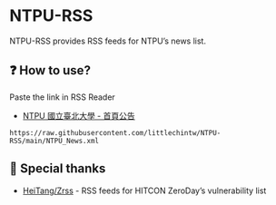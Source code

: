 # NTPU-RSS
NTPU-RSS provides RSS feeds for NTPU’s news list.

## ❓ How to use?
Paste the link in RSS Reader

- [NTPU 國立臺北大學 - 首頁公告](https://new.ntpu.edu.tw/news)
```
https://raw.githubusercontent.com/littlechintw/NTPU-RSS/main/NTPU_News.xml
```

## 🤝 Special thanks

- [HeiTang/Zrss](https://github.com/HeiTang/Zrss) - RSS feeds for HITCON ZeroDay’s vulnerability list
